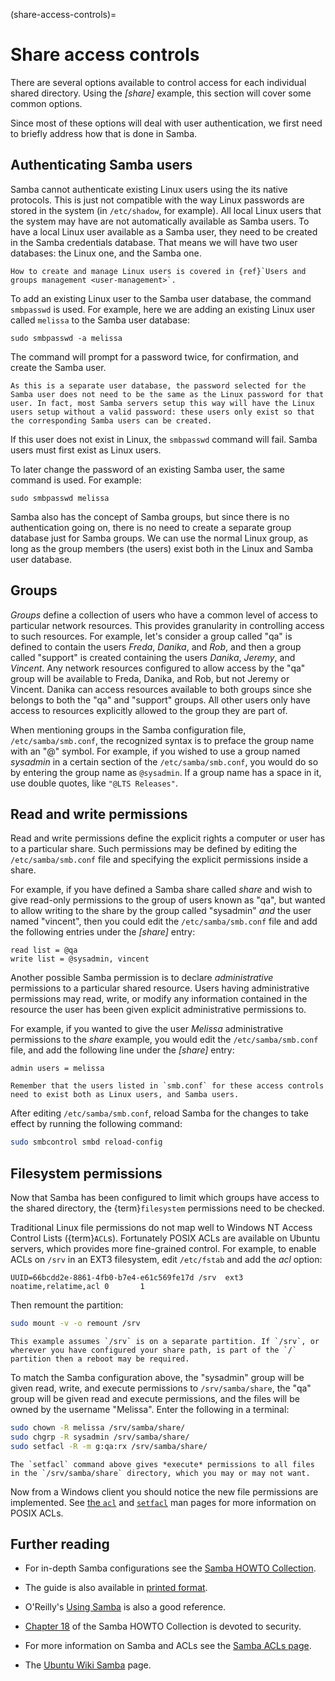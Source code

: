(share-access-controls)=
# Share access controls

There are several options available to control access for each individual shared directory. Using the *\[share\]* example, this section will cover some common options.

Since most of these options will deal with user authentication, we first need to briefly address how that is done in Samba.

## Authenticating Samba users

Samba cannot authenticate existing Linux users using the its native protocols. This is just not compatible with the way Linux passwords are stored in the system (in `/etc/shadow`, for example). All local Linux users that the system may have are not automatically available as Samba users. To have a local Linux user available as a Samba user, they need to be created in the Samba credentials database. That means we will have two user databases: the Linux one, and the Samba one.

```{seealso}
How to create and manage Linux users is covered in {ref}`Users and groups management <user-management>`.
```

To add an existing Linux user to the Samba user database, the command `smbpasswd` is used. For example, here we are adding an existing Linux user called `melissa` to the Samba user database:
```text
sudo smbpasswd -a melissa
```
The command will prompt for a password twice, for confirmation, and create the Samba user.
```{note}
As this is a separate user database, the password selected for the Samba user does not need to be the same as the Linux password for that user. In fact, most Samba servers setup this way will have the Linux users setup without a valid password: these users only exist so that the corresponding Samba users can be created.
```

If this user does not exist in Linux, the `smbpasswd` command will fail. Samba users must first exist as Linux users.

To later change the password of an existing Samba user, the same command is used. For example:
```text
sudo smbpasswd melissa
```

Samba also has the concept of Samba groups, but since there is no authentication going on, there is no need to create a separate group database just for Samba groups. We can use the normal Linux group, as long as the group members (the users) exist both in the Linux and Samba user database.

## Groups

*Groups* define a collection of users who have a common level of access to particular network resources. This provides granularity in controlling access to such resources. For example, let's consider a group called "qa" is defined to contain the users *Freda*, *Danika*, and *Rob*,  and then a group called "support" is created containing the users *Danika*, *Jeremy*, and *Vincent*. Any network resources configured to allow access by the "qa" group will be available to Freda, Danika, and Rob, but not Jeremy or Vincent. Danika can access resources available to both groups since she belongs to both the "qa" and "support" groups. All other users only have access to resources explicitly allowed to the group they are part of.

When mentioning groups in the Samba configuration file, `/etc/samba/smb.conf`, the recognized syntax is to preface the group name with an "@" symbol. For example, if you wished to use a group named *sysadmin* in a certain section of the `/etc/samba/smb.conf`, you would do so by entering the group name as `@sysadmin`. If a group name has a space in it, use double quotes, like `"@LTS Releases"`.

## Read and write permissions

Read and write permissions define the explicit rights a computer or user has to a particular share. Such permissions may be defined by editing the `/etc/samba/smb.conf` file and specifying the explicit permissions inside a share.

For example, if you have defined a Samba share called *share* and wish to give read-only permissions to the group of users known as "qa", but wanted to allow writing to the share by the group called "sysadmin" *and* the user named "vincent", then you could edit the `/etc/samba/smb.conf` file and add the following entries under the *\[share\]* entry:

```text 
read list = @qa
write list = @sysadmin, vincent
```

Another possible Samba permission is to declare *administrative* permissions to a particular shared resource. Users having administrative permissions may read, write, or modify any information contained in the resource the user has been given explicit administrative permissions to.

For example, if you wanted to give the user *Melissa* administrative permissions to the *share* example, you would edit the `/etc/samba/smb.conf` file, and add the following line under the *\[share\]* entry:

```text 
admin users = melissa
```

```{note}
Remember that the users listed in `smb.conf` for these access controls need to exist both as Linux users, and Samba users.
```
After editing `/etc/samba/smb.conf`, reload Samba for the changes to take effect by running the following command:

```bash
sudo smbcontrol smbd reload-config
```

## Filesystem permissions

Now that Samba has been configured to limit which groups have access to the shared directory, the {term}`filesystem` permissions need to be checked.

Traditional Linux file permissions do not map well to Windows NT Access Control Lists ({term}`ACL`s). Fortunately POSIX ACLs are available on Ubuntu servers, which provides more fine-grained control. For example, to enable ACLs on `/srv` in an EXT3 filesystem, edit `/etc/fstab` and add the *acl* option:

```text
UUID=66bcdd2e-8861-4fb0-b7e4-e61c569fe17d /srv  ext3    noatime,relatime,acl 0       1
```

Then remount the partition:

```bash
sudo mount -v -o remount /srv
```

```{note}
This example assumes `/srv` is on a separate partition. If `/srv`, or wherever you have configured your share path, is part of the `/` partition then a reboot may be required.
```

To match the Samba configuration above, the "sysadmin" group will be given read, write, and execute permissions to `/srv/samba/share`, the "qa" group will be given read and execute permissions, and the files will be owned by the username "Melissa". Enter the following in a terminal:

```bash
sudo chown -R melissa /srv/samba/share/
sudo chgrp -R sysadmin /srv/samba/share/
sudo setfacl -R -m g:qa:rx /srv/samba/share/
```

```{note}
The `setfacl` command above gives *execute* permissions to all files in the `/srv/samba/share` directory, which you may or may not want.
```

Now from a Windows client you should notice the new file permissions are implemented. See [the `acl`](https://manpages.ubuntu.com/manpages/trusty/man5/acl.5.html) and [`setfacl`](https://manpages.ubuntu.com/manpages/trusty/man1/setfacl.1.html) man pages for more information on POSIX ACLs.

## Further reading

  - For in-depth Samba configurations see the [Samba HOWTO Collection](https://www.samba.org/samba/docs/old/Samba3-HOWTO/).

  - The guide is also available in [printed format](http://www.amazon.com/exec/obidos/tg/detail/-/0131882228).

  - O'Reilly's [Using Samba](http://www.oreilly.com/catalog/9780596007690/) is also a good reference.

  - [Chapter 18](https://www.samba.org/samba/docs/old/Samba3-HOWTO/securing-samba.html) of the Samba HOWTO Collection is devoted to security.

  - For more information on Samba and ACLs see the [Samba ACLs page](https://www.samba.org/samba/docs/old/Samba3-HOWTO/AccessControls.html).

  - The [Ubuntu Wiki Samba](https://help.ubuntu.com/community/Samba) page.
